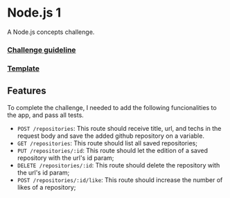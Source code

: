 # Node.js 1
A Node.js concepts challenge.

### [Challenge guideline](https://github.com/Rocketseat/bootcamp-gostack-desafios/tree/master/desafio-conceitos-nodejs)
### [Template](https://github.com/Rocketseat/gostack-template-conceitos-nodejs)

## Features

To complete the challenge, I needed to add the following funcionalities to the app, and pass all tests.

* ``POST /repositories``: This route should receive title, url, and techs in the request body and save the added github repository on a variable.
* ``GET /repositories``: This route should list all saved repositories;
* ``PUT /repositories/:id``: This route should let the edition of a saved repository with the url's id param;
* ``DELETE /repositories/:id``: This route should delete the repository with the url's id param;
* ``POST /repositories/:id/like``: This route should increase the number of likes of a repository;
